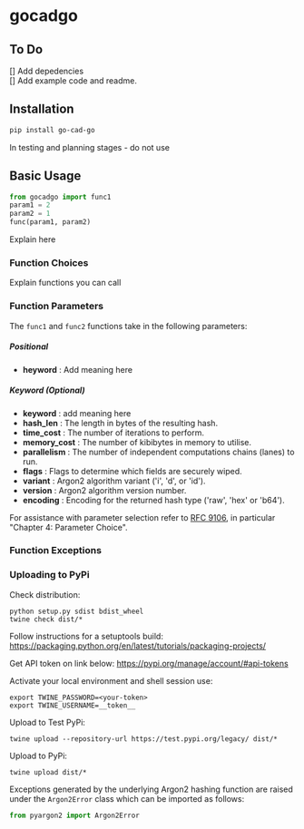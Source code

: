# gocadgo


## To Do  
[] Add depedencies <br>
[] Add example code and readme. <br>

## Installation 

```bash
pip install go-cad-go
```
In testing and planning stages - do not use

## Basic Usage


```python
from gocadgo import func1
param1 = 2
param2 = 1
func(param1, param2)

```
Explain here

### Function Choices

Explain functions you can call

### Function Parameters

The `func1` and `func2` functions take in the following parameters:

##### Positional

- **heyword** : Add meaning here

##### Keyword (Optional)

- **keyword** : add meaning here
- **hash_len** : The length in bytes of the resulting hash.
- **time_cost** : The number of iterations to perform.
- **memory_cost** : The number of kibibytes in memory to utilise.
- **parallelism** : The number of independent computations chains (lanes) to run.
- **flags** : Flags to determine which fields are securely wiped.
- **variant** : Argon2 algorithm variant ('i', 'd', or 'id').
- **version** : Argon2 algorithm version number.
- **encoding** : Encoding for the returned hash type ('raw', 'hex' or 'b64').

For assistance with parameter selection refer to [RFC 9106](https://www.rfc-editor.org/rfc/rfc9106.html), in particular "Chapter 4: Parameter Choice".

### Function Exceptions

### Uploading to PyPi

Check distribution: 
```console 
python setup.py sdist bdist_wheel
twine check dist/*
```

Follow instructions for a setuptools build:
https://packaging.python.org/en/latest/tutorials/packaging-projects/

Get API token on link below: 
https://pypi.org/manage/account/#api-tokens

Activate your local environment and shell session use: 
```console
export TWINE_PASSWORD=<your-token>
export TWINE_USERNAME=__token__
```

Upload to Test PyPi:
```console
twine upload --repository-url https://test.pypi.org/legacy/ dist/*
```

Upload to PyPi:
```console
twine upload dist/*
```

Exceptions generated by the underlying Argon2 hashing function are raised under the `Argon2Error` class which can be imported as follows:

```python
from pyargon2 import Argon2Error
```

